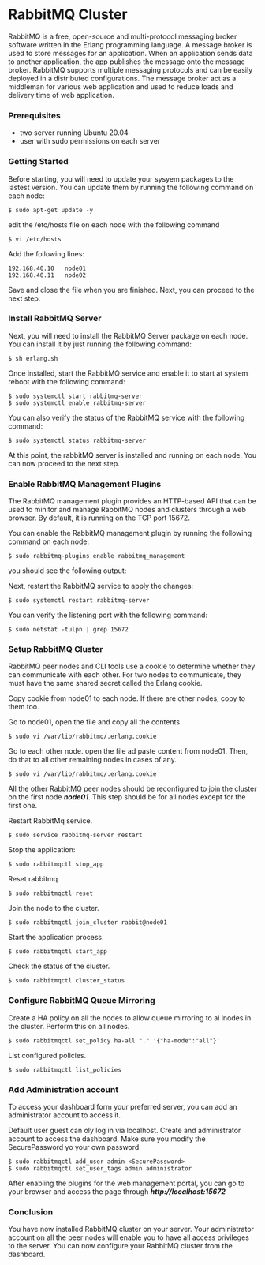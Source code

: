 # RabbitMQ Cluster

RabbitMQ is a free, open-source and multi-protocol messaging broker software written in the Erlang programming language. A message broker is used to store messages for an application. When an application sends data to another application, the app publishes the message onto the message broker. RabbitMQ supports multiple messaging protocols and can be easily deployed in a distributed configurations. The message broker act as a middleman for various web application and used to reduce loads and delivery time of web application.

### Prerequisites

- two server running Ubuntu 20.04
- user with sudo permissions on each server

### Getting Started

Before starting, you will need to update your sysyem packages to the lastest version. You can update them by running the following command on each node:

```shell
$ sudo apt-get update -y
```
edit the /etc/hosts file on each node with the following command

```shell
$ vi /etc/hosts
```

Add the following lines:

```config
192.168.40.10   node01
192.168.40.11   node02
```

Save and close the file when you are finished. Next, you can proceed to the next step.

### Install RabbitMQ Server

Next, you will need to install the RabbitMQ Server package on each node. You can install it by just running the following command:

```shell
$ sh erlang.sh
```
Once installed, start the RabbitMQ service and enable it to start at system reboot with the following command:

```shell
$ sudo systemctl start rabbitmq-server
$ sudo systemctl enable rabbitmq-server
```
You can also verify the status of the RabbitMQ service with the following command:

```shell
$ sudo systemctl status rabbitmq-server
```
At this point, the rabbitMQ server is installed and running on each node. You can now proceed to the next step.

### Enable RabbitMQ Management Plugins

The RabbitMQ management plugin provides an HTTP-based API that can be used to minitor and manage RabbitMQ nodes and clusters through a web browser. By default, it is running on the TCP port 15672.

You can enable the RabbitMQ management plugin by running the following command on each node:

```shell
$ sudo rabbitmq-plugins enable rabbitmq_management
```
you should see the following output:

Next, restart the RabbitMQ service to apply the changes:

```shell
$ sudo systemctl restart rabbitmq-server
```

You can verify the listening port with the following command:
```shell
$ sudo netstat -tulpn | grep 15672
```

### Setup RabbitMQ Cluster

RabbitMQ peer nodes and CLI tools use a cookie to determine whether they can communicate with each other. For two nodes to communicate, they must have the same shared secret called the Erlang cookie.

Copy cookie from node01 to each node. If there are other nodes, copy to them too.

Go to node01, open the file and copy all the contents
```shell
$ sudo vi /var/lib/rabbitmq/.erlang.cookie
```

Go to each other node. open the file ad paste content from node01. Then, do that to all other remaining nodes in cases of any.

```shell
$ sudo vi /var/lib/rabbitmq/.erlang.cookie
```
All the other RabbitMQ peer nodes should be reconfigured to join the cluster on the first node ***node01***. This step should be for all nodes except for the first one.

Restart RabbitMq service.

```shell
$ sudo service rabbitmq-server restart
```

Stop the application:
```shell
$ sudo rabbitmqctl stop_app
```

Reset rabbitmq
```shell
$ sudo rabbitmqctl reset
```

Join the node to the cluster.
```shell
$ sudo rabbitmqctl join_cluster rabbit@node01
```

Start the application process.
```shell
$ sudo rabbitmqctl start_app
```

Check the status of the cluster.
```shell
$ sudo rabbitmqctl cluster_status
```

### Configure RabbitMQ Queue Mirroring
Create a HA policy on all the nodes to allow queue mirroring to al lnodes in the cluster. Perform this on all nodes.

```shell
$ sudo rabbitmqctl set_policy ha-all "." '{"ha-mode":"all"}'
```

List configured policies.
```shell
$ sudo rabbitmqctl list_policies
```

### Add Administration account
To access your dashboard form your preferred server, you can add an administrator account to access it.

Default user guest can oly log in via localhost. Create and administrator account to access the dashboard. Make sure you modify the SecurePassword yo your own password.
```shell
$ sudo rabbitmqctl add_user admin <SecurePassword>
$ sudo rabbitmqctl set_user_tags admin administrator
```
After enabling the plugins for the web management portal, you can go to your browser and access the page through ***http://localhost:15672***

### Conclusion

You have now installed RabbitMQ cluster on your server. Your administrator account on all the peer nodes will enable you to have all access privileges to the server. You can now configure your RabbitMQ cluster from the dashboard.

